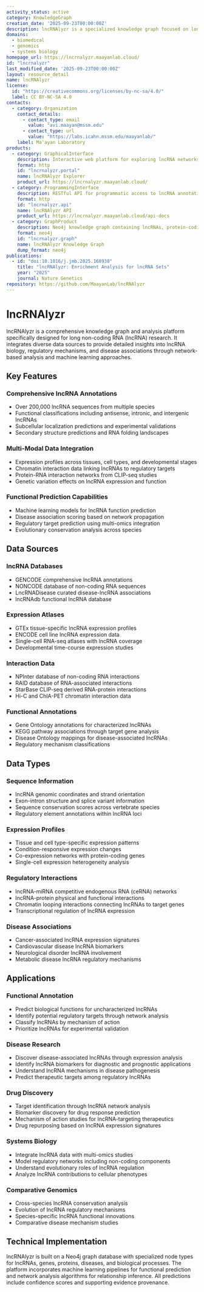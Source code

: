 ```yaml
---
activity_status: active
category: KnowledgeGraph
creation_date: '2025-09-23T00:00:00Z'
description: lncRNAlyzr is a specialized knowledge graph focused on long non-coding RNA (lncRNA) biology, integrating lncRNA annotations, expression profiles, functional interactions, disease associations, and regulatory mechanisms to provide comprehensive insights into lncRNA roles in cellular processes and human disease.
domains:
  - biomedical
  - genomics
  - systems biology
homepage_url: https://lncrnalyzr.maayanlab.cloud/
id: "lncrnalyzr"
last_modified_date: '2025-09-23T00:00:00Z'
layout: resource_detail
name: lncRNAlyzr
license:
  id: "https://creativecommons.org/licenses/by-nc-sa/4.0/"
  label: CC BY-NC-SA 4.0
contacts:
  - category: Organization
    contact_details:
      - contact_type: email
        value: "avi.maayan@mssm.edu"
      - contact_type: url
        value: "https://labs.icahn.mssm.edu/maayanlab/"
    label: Ma'ayan Laboratory
products:
  - category: GraphicalInterface
    description: Interactive web platform for exploring lncRNA networks with expression visualization and functional analysis tools
    format: http
    id: "lncrnalyzr.portal"
    name: lncRNAlyzr Explorer
    product_url: https://lncrnalyzr.maayanlab.cloud/
  - category: ProgrammingInterface
    description: RESTful API for programmatic access to lncRNA annotations, interactions, and functional predictions
    format: http
    id: "lncrnalyzr.api"
    name: lncRNAlyzr API
    product_url: https://lncrnalyzr.maayanlab.cloud/api-docs
  - category: GraphProduct
    description: Neo4j knowledge graph containing lncRNAs, protein-coding genes, regulatory interactions, and disease associations
    format: neo4j
    id: "lncrnalyzr.graph"
    name: lncRNAlyzr Knowledge Graph
    dump_format: neo4j
publications:
  - id: "doi:10.1016/j.jmb.2025.168938"
    title: "lncRNAlyzr: Enrichment Analysis for lncRNA Sets"
    year: "2025"
    journal: Nature Genetics
repository: https://github.com/MaayanLab/lncRNAlyzr
---
```


# lncRNAlyzr

lncRNAlyzr is a comprehensive knowledge graph and analysis platform specifically designed for long non-coding RNA (lncRNA) research. It integrates diverse data sources to provide detailed insights into lncRNA biology, regulatory mechanisms, and disease associations through network-based analysis and machine learning approaches.

## Key Features

### Comprehensive lncRNA Annotations
- Over 200,000 lncRNA sequences from multiple species
- Functional classifications including antisense, intronic, and intergenic lncRNAs
- Subcellular localization predictions and experimental validations
- Secondary structure predictions and RNA folding landscapes

### Multi-Modal Data Integration
- Expression profiles across tissues, cell types, and developmental stages
- Chromatin interaction data linking lncRNAs to regulatory targets
- Protein-RNA interaction networks from CLIP-seq studies
- Genetic variation effects on lncRNA expression and function

### Functional Prediction Capabilities
- Machine learning models for lncRNA function prediction
- Disease association scoring based on network propagation
- Regulatory target prediction using multi-omics integration
- Evolutionary conservation analysis across species

## Data Sources

### lncRNA Databases
- GENCODE comprehensive lncRNA annotations
- NONCODE database of non-coding RNA sequences
- LncRNADisease curated disease-lncRNA associations
- lncRNAdb functional lncRNA database

### Expression Atlases
- GTEx tissue-specific lncRNA expression profiles
- ENCODE cell line lncRNA expression data
- Single-cell RNA-seq atlases with lncRNA coverage
- Developmental time-course expression studies

### Interaction Data
- NPInter database of non-coding RNA interactions
- RAID database of RNA-associated interactions
- StarBase CLIP-seq derived RNA-protein interactions
- Hi-C and ChIA-PET chromatin interaction data

### Functional Annotations
- Gene Ontology annotations for characterized lncRNAs
- KEGG pathway associations through target gene analysis
- Disease Ontology mappings for disease-associated lncRNAs
- Regulatory mechanism classifications

## Data Types

### Sequence Information
- lncRNA genomic coordinates and strand orientation
- Exon-intron structure and splice variant information
- Sequence conservation scores across vertebrate species
- Regulatory element annotations within lncRNA loci

### Expression Profiles
- Tissue and cell type-specific expression patterns
- Condition-responsive expression changes
- Co-expression networks with protein-coding genes
- Single-cell expression heterogeneity analysis

### Regulatory Interactions
- lncRNA-miRNA competitive endogenous RNA (ceRNA) networks
- lncRNA-protein physical and functional interactions
- Chromatin looping interactions connecting lncRNAs to target genes
- Transcriptional regulation of lncRNA expression

### Disease Associations
- Cancer-associated lncRNA expression signatures
- Cardiovascular disease lncRNA biomarkers
- Neurological disorder lncRNA involvement
- Metabolic disease lncRNA regulatory mechanisms

## Applications

### Functional Annotation
- Predict biological functions for uncharacterized lncRNAs
- Identify potential regulatory targets through network analysis
- Classify lncRNAs by mechanism of action
- Prioritize lncRNAs for experimental validation

### Disease Research
- Discover disease-associated lncRNAs through expression analysis
- Identify lncRNA biomarkers for diagnostic and prognostic applications
- Understand lncRNA mechanisms in disease pathogenesis
- Predict therapeutic targets among regulatory lncRNAs

### Drug Discovery
- Target identification through lncRNA network analysis
- Biomarker discovery for drug response prediction
- Mechanism of action studies for lncRNA-targeting therapeutics
- Drug repurposing based on lncRNA expression signatures

### Systems Biology
- Integrate lncRNA data with multi-omics studies
- Model regulatory networks including non-coding components
- Understand evolutionary roles of lncRNA regulation
- Analyze lncRNA contributions to cellular phenotypes

### Comparative Genomics
- Cross-species lncRNA conservation analysis
- Evolution of lncRNA regulatory mechanisms
- Species-specific lncRNA functional innovations
- Comparative disease mechanism studies

## Technical Implementation
lncRNAlyzr is built on a Neo4j graph database with specialized node types for lncRNAs, genes, proteins, diseases, and biological processes. The platform incorporates machine learning pipelines for functional prediction and network analysis algorithms for relationship inference. All predictions include confidence scores and supporting evidence provenance.
